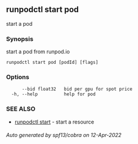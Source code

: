 ## runpodctl start pod

start a pod

### Synopsis

start a pod from runpod.io

```
runpodctl start pod [podId] [flags]
```

### Options

```
      --bid float32   bid per gpu for spot price
  -h, --help          help for pod
```

### SEE ALSO

* [runpodctl start](runpodctl_start.md)	 - start a resource

###### Auto generated by spf13/cobra on 12-Apr-2022
